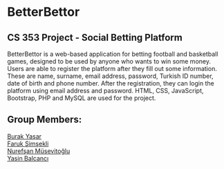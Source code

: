 # BetterBettor
## CS 353 Project - Social Betting Platform
BetterBettor is a web-based application for betting football and basketball games, designed to be used by anyone who wants to win some money. Users are able to register the platform after they fill out some information. These are name, surname, email address, password, Turkish ID number, date of birth and phone number. After the registration, they can login the platform using email address and password. HTML, CSS, JavaScript, Bootstrap, PHP and MySQL are used for the project.

## Group Members:

[Burak Yaşar](https://github.com/byburakyasar)<br/>
[Faruk Şimşekli](https://github.com/faruksimsekli)<br/>
[Nurefşan Müsevitoğlu](https://github.com/nurefsanm)<br/>
[Yasin Balcancı](https://github.com/ybalcanci)<br/>
